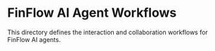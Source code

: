 # FinFlow AI Agent Workflows

This directory defines the interaction and collaboration workflows for FinFlow AI agents.
